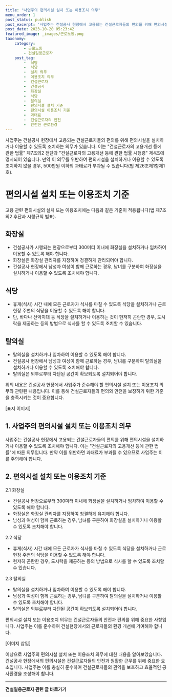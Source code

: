 ```yaml
---
title: "사업주의 편의시설 설치 또는 이용조치 의무"
menu_order: 1
post_status: publish
post_excerpt: '사업주는 건설공사 현장에서 고용되는 건설근로자들의 편의를 위해 편의시설을 설치하거나 이용할 수 있도록 조치하는 의무가 있습니다. 이는  건설근로자의 고용개선 등에 관한 법률  제7조의2 전단과  건설근로자의 고용개선 등에 관한 법률 시행령  제4조에 명시되어 있습니다. 만약 이 의무를 위반하여 편의시설을 설치하거나 이용할 수 있도록 조치하지 않을 경우, 500만원 이하의 과태료가 부과될 수 있습니다 법 제26조제1항제1호 .'
post_date: 2023-10-20 05:23:42
featured_image: _images/근로노동.png
taxonomy:
    category:
        - 근로노동
        - 건설일용근로자
    post_tag:
        -  식당
        -  식당
        -  설치 의무
        -  이용조치 의무
        -  건설근로자
        -  건설공사
        -  화장실
        -  식당
        -  탈의실
        -  편의시설 설치 기준
        -  편의시설 이용조치 기준
        -  과태료
        -  건설근로자의 안전
        -  안전한 근로환경
---
```



사업주는 건설공사 현장에서 고용되는 건설근로자들의 편의를 위해 편의시설을 설치하거나 이용할 수 있도록 조치하는 의무가 있습니다. 이는 "건설근로자의 고용개선 등에 관한 법률" 제7조의2 전단과 "건설근로자의 고용개선 등에 관한 법률 시행령" 제4조에 명시되어 있습니다. 만약 이 의무를 위반하여 편의시설을 설치하거나 이용할 수 있도록 조치하지 않을 경우, 500만원 이하의 과태료가 부과될 수 있습니다(법 제26조제1항제1호).

# 편의시설 설치 또는 이용조치 기준

고용 관련 편의시설의 설치 또는 이용조치에는 다음과 같은 기준이 적용됩니다(법 제7조의2 후단과 시행규칙 별표).

## 화장실
- 건설공사가 시행되는 현장으로부터 300미터 이내에 화장실을 설치하거나 임차하여 이용할 수 있도록 해야 합니다.
- 화장실은 화장실 관리자를 지정하여 청결하게 관리되어야 합니다.
- 건설공사 현장에서 남성과 여성이 함께 근로하는 경우, 남녀를 구분하여 화장실을 설치하거나 이용할 수 있도록 조치해야 합니다.

## 식당
- 휴게(식사) 시간 내에 모든 근로자가 식사를 마칠 수 있도록 식당을 설치하거나 근로현장 주변의 식당을 이용할 수 있도록 해야 합니다.
- 단, 바다나 산악지대 등 식당을 설치하거나 이용하는 것이 현저히 곤란한 경우, 도시락을 제공하는 등의 방법으로 식사를 할 수 있도록 조치할 수 있습니다.

## 탈의실
- 탈의실을 설치하거나 임차하여 이용할 수 있도록 해야 합니다.
- 건설공사 현장에서 남성과 여성이 함께 근로하는 경우, 남녀를 구분하여 탈의실을 설치하거나 이용할 수 있도록 조치해야 합니다.
- 탈의실은 외부로부터 차단된 공간이 확보되도록 설치되어야 합니다.

위의 내용은 건설공사 현장에서 사업주가 준수해야 할 편의시설 설치 또는 이용조치 의무와 관련된 내용입니다. 이를 통해 건설근로자들의 편의와 안전을 보장하기 위한 기준을 충족시키는 것이 중요합니다.

[표지 이미지]

## 1. 사업주의 편의시설 설치 또는 이용조치 의무
사업주는 건설공사 현장에서 고용되는 건설근로자들의 편의를 위해 편의시설을 설치하거나 이용할 수 있도록 조치해야 합니다. 이는 "건설근로자의 고용개선 등에 관한 법률"에 따른 의무입니다. 만약 이를 위반하면 과태료가 부과될 수 있으므로 사업주는 이를 주의해야 합니다.

## 2. 편의시설 설치 또는 이용조치 기준
2.1 화장실
- 건설공사 현장으로부터 300미터 이내에 화장실을 설치하거나 임차하여 이용할 수 있도록 해야 합니다.
- 화장실은 화장실 관리자를 지정하여 청결하게 유지해야 합니다.
- 남성과 여성이 함께 근로하는 경우, 남녀를 구분하여 화장실을 설치하거나 이용할 수 있도록 조치해야 합니다.

2.2 식당
- 휴게(식사) 시간 내에 모든 근로자가 식사를 마칠 수 있도록 식당을 설치하거나 근로현장 주변의 식당을 이용할 수 있도록 해야 합니다.
- 현저히 곤란한 경우, 도시락을 제공하는 등의 방법으로 식사를 할 수 있도록 조치할 수 있습니다.

2.3 탈의실
- 탈의실을 설치하거나 임차하여 이용할 수 있도록 해야 합니다.
- 남성과 여성이 함께 근로하는 경우, 남녀를 구분하여 탈의실을 설치하거나 이용할 수 있도록 조치해야 합니다.
- 탈의실은 외부로부터 차단된 공간이 확보되도록 설치되어야 합니다.

편의시설 설치 또는 이용조치 의무는 건설근로자들의 안전과 편의를 위해 중요한 사항입니다. 사업주는 이를 준수하여 건설현장에서의 근로자들의 환경 개선에 기여해야 합니다.

[이미지 삽입]

이상으로 사업주의 편의시설 설치 또는 이용조치 의무에 대한 내용을 알아보았습니다. 건설공사 현장에서의 편의시설은 건설근로자들의 안전과 원활한 근무를 위해 중요한 요소입니다. 사업주는 이를 충실히 준수하여 건설근로자들의 권익을 보호하고 효율적인 공사환경을 조성해야 합니다.
<!-- wp:separator -->
<hr class="wp-block-separator has-alpha-channel-opacity"/>
<!-- /wp:separator -->

<!-- wp:group {"backgroundColor":"base","layout":{"type":"constrained"}} -->
<div class="wp-block-group has-base-background-color has-background"><!-- wp:paragraph {"align":"center","fontSize":"medium"} -->
<p class="has-text-align-center has-large-font-size"><strong>건설일용근로자 관련 글 바로가기</strong></p>
<!-- /wp:paragraph -->


<!-- wp:latest-posts
{"categories":[{"id":9606,"count":19,"description":"","link":"https://uknowlaw.com/category/%ea%b1%b4%ec%84%a4%ec%9d%bc%ec%9a%a9%ea%b7%bc%eb%a1%9c%ec%9e%90/","name":"건설일용근로자","slug":"건설일용근로자","taxonomy":"category","parent":0,"meta":[],"_links":{"self":[{"href":"https://uknowlaw.com/wp-json/wp/v2/categories/9606"}],"collection":[{"href":"https://uknowlaw.com/wp-json/wp/v2/categories"}],"about":[{"href":"https://uknowlaw.com/wp-json/wp/v2/taxonomies/category"}],"wp:post_type":[{"href":"https://uknowlaw.com/wp-json/wp/v2/posts?categories=9606"}],"curies":[{"name":"wp","href":"https://api.w.org/{rel}","templated":true}]}}],"postsToShow":100,"excerptLength":28,"postLayout":"grid","columns":2,"featuredImageAlign":"left","featuredImageSizeSlug":"large","fontSize":16px} /--></div>
<!-- /wp:group -->